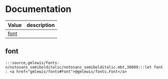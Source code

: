 # Documentation
|Value|description|
|---|---|
|[font](#font)||

## font

```moonbit
:::source,gmlewis/fonts-n/notosans_semibolditalic/notosans_semibolditalic.mbt,30609:::let font : <a href="gmlewis/fonts#Font">@gmlewis/fonts.Font</a>
```

